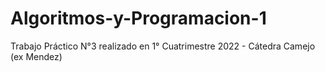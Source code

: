 # Algoritmos-y-Programacion-1
Trabajo Práctico N°3 realizado en 1° Cuatrimestre 2022 - 
Cátedra Camejo (ex Mendez)
